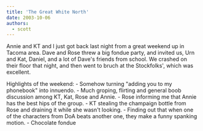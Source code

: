 ```yaml
---
title: 'The Great White North'
date: 2003-10-06
authors:
  - scott
---
```


Annie and KT and I just got back last night from a great weekend up in Tacoma area. Dave and Rose threw a big fondue party, and invited us, Urn and Kat, Daniel, and a lot of Dave's friends from school. We crashed on their floor that night, and then went to bruch at the Stockfolks', which was excellent.

Highlights of the weekend:
\- Somehow turning "adding you to my phonebook" into innuendo.
\- Much groping, flirting and general boob discussion among KT, Kat, Rose and Annie.
\- Rose informing me that Annie has the best hips of the group.
\- KT stealing the champaign bottle from Rose and draining it while she wasn't looking.
\- Finding out that when one of the characters from DoA beats another one, they make a funny spanking motion.
\- Chocolate fondue
